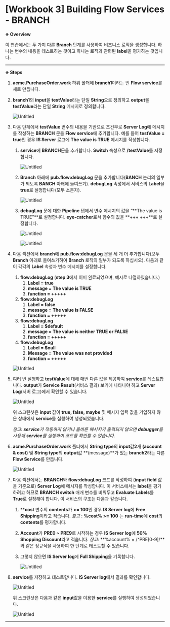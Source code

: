 # [Workbook 3] Building Flow Services - BRANCH

**※ Overview**

이 연습에서는 두 가지 다른 **Branch** 단계를 사용하여 비즈니스 로직을 생성합니다. 하나는 변수의 내용을 테스트하는 것이고 하나는 로직과 관련된 **label**을 평가하는 것입니다. 

---

**※ Steps**

1. **acme.PurchaseOrder.work** 하위 폴더에 **branch1**이라는 빈 **Flow service**를 새로 만듭니다.

1. **branch1**의 **input**을 **testValue**라는 단일 **String**으로 정의하고 **output**을 **testValue**라는 단일 **String** 메시지로 정의합니다.
    
    ![Untitled](%5BWorkbook%203%5D%20Building%20Flow%20Services%20-%20BRANCH%2016e22a6d373042f8b7c70b086784f6ca/Untitled.png)
    

1. 다음 단계에서 **testValue** 변수의 내용을 기반으로 조건부로 **Server Log**에 메시지를 작성하는 **BRANCH** 문을 **Flow** **service**에 추가합니다. 예를 들어 **testValue = true**인 경우 **IS Server** 로그에 **The value is TRUE** 메시지를 작성합니다.
    1. **service**에 **BRANCH**문을 추가합니다. **Switch** 속성으로 **/testValue**를 지정합니다.    
        
        ![Untitled](%5BWorkbook%203%5D%20Building%20Flow%20Services%20-%20BRANCH%2016e22a6d373042f8b7c70b086784f6ca/Untitled%201.png)
        
    2. **Branch** 아래에 **pub.flow:debugLog** 문을 추가합니다(**BANCH** 논리의 일부가 되도록 **BANCH** 아래에 들여쓰기). **debugLog** 속성에서 서비스의 **Label**을 **true**로 설정합니다(모두 소문자). 
        
        ![Untitled](%5BWorkbook%203%5D%20Building%20Flow%20Services%20-%20BRANCH%2016e22a6d373042f8b7c70b086784f6ca/Untitled%202.png)
        
    3. **debugLog** 문에 대한 **Pipeline** 탭에서 변수 메시지의 값을 “**The value is TRUE”**로 설정합니다. **eye-catcher**로서 함수의 값을 **+++ +++**로 설정합니다.
        
        ![Untitled](%5BWorkbook%203%5D%20Building%20Flow%20Services%20-%20BRANCH%2016e22a6d373042f8b7c70b086784f6ca/Untitled%203.png)
        
        ![Untitled](%5BWorkbook%203%5D%20Building%20Flow%20Services%20-%20BRANCH%2016e22a6d373042f8b7c70b086784f6ca/Untitled%204.png)
        

1. 다음 섹션에서 **branch**에 **pub.flow:debugLog** 문을 세 개 더 추가합니다(모두 **Branch** 아래로 들여쓰기하여 **Branch** 로직의 일부가 되도록 하십시오). 다음과 같이 각각의 **Label** 속성과 변수 메시지를 설정합니다.
    1. **flow:debugLog** (**step 3**에서 이미 완료되었으며, 예시로 나열하였습니다.)
        1. **Label = true**
        2. **message = The value is TRUE**
        3. **function = +++++**
    2. **flow:debugLog**
        1. **Label = false**
        2. **message = The value is FALSE**
        3. **function = +++++**
    3. **flow:debugLog**
        1. **Label = $default**
        2. **message = The value is neither TRUE or FALSE**
        3. **function = +++++**
    4. **flow:debugLog**
        1. **Label = $null**
        2. **Message = The value was not provided**
        3. **function = +++++**
    
    ![Untitled](%5BWorkbook%203%5D%20Building%20Flow%20Services%20-%20BRANCH%2016e22a6d373042f8b7c70b086784f6ca/Untitled%205.png)
    

1. 여러 번 실행하고 **testValue**에 대해 매번 다른 값을 제공하여 **service**를 테스트합니다. **output**가 **Service Result**(서비스 결과) 보기에 나타나야 하고 **Server Log**(서버 로그)에서 확인할 수 있습니다.   
    
    ![Untitled](%5BWorkbook%203%5D%20Building%20Flow%20Services%20-%20BRANCH%2016e22a6d373042f8b7c70b086784f6ca/Untitled%206.png)
    
    위 스크린샷은 **input** 값이 **true, false, maybe** 및 메시지 입력 값을 기입하지 않은 상태에서 **service**를 실행하여 생성되었습니다.
    
    *참고: **service**가 작동하지 않거나 올바른 메시지가 출력되지 않으면 **debugger**을 사용해 **service**를 실행하여 코드를 확인할 수 있습니다.*
    
2. **acme.PurchaseOrder.work** 폴더에서 **String type**의 **input**값**2**개 **(account & cost)** 및 **String type**의 **output**값 **(message)**가 있는 **branch2**라는 다른 **Flow Service**를 만듭니다.
    
    ![Untitled](%5BWorkbook%203%5D%20Building%20Flow%20Services%20-%20BRANCH%2016e22a6d373042f8b7c70b086784f6ca/Untitled%207.png)
    

1. 다음 섹션에서는 **BRANCH**와 **flow:debugLog** 코드를 작성하여 (**input field** 값을 기준으로) **Server Log**에 메시지를 작성합니다. 이 서비스에서는 **label**을 평가하려고 하므로 **BRANCH switch** 매개 변수를 비워두고 **Evaluate Labels**를 **True**로 설정해야 합니다. 이 서비스의 구조는 다음과 같습니다.
    1. ****cost** 변수의 **contents**가 **>= 100**인 경우 **IS Server log**에 **Free Shipping**이라고 적습니다. *참고* : **%cost% >= 100** 는 **run-time**에 **cost**의 **contents**를 평가합니다.
    2. **Account**가 **PRE0 ~ PRE9**로 시작하는 경우 **IS Server log**에 **50% Shopping Discount**라고 적습니다. *참고*: **%account% = /^PRE[0-9]/**와 같은 정규식을 사용하여 한 단계로 테스트할 수 있습니다.
    3. 그렇지 않으면 **IS Server log**에 **Full Shipping**을 기록합니다.
        
        ![Untitled](%5BWorkbook%203%5D%20Building%20Flow%20Services%20-%20BRANCH%2016e22a6d373042f8b7c70b086784f6ca/Untitled%208.png)
        
2. **service**를 저장하고 테스트합니다. **IS Server log**에서 결과를 확인합니다.     
    
    ![Untitled](%5BWorkbook%203%5D%20Building%20Flow%20Services%20-%20BRANCH%2016e22a6d373042f8b7c70b086784f6ca/Untitled%209.png)
    
    위 스크린샷은 다음과 같은 **input**값을 이용한 **service**를 실행하여 생성되었습니다.
    
    ![Untitled](%5BWorkbook%203%5D%20Building%20Flow%20Services%20-%20BRANCH%2016e22a6d373042f8b7c70b086784f6ca/Untitled%2010.png)
    

---